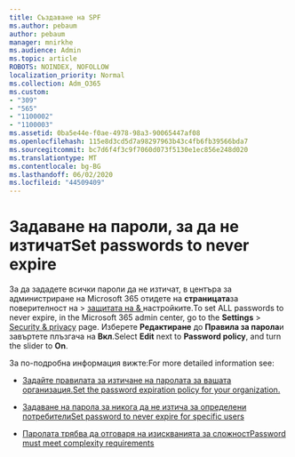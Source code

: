 ```yaml
---
title: Създаване на SPF
ms.author: pebaum
author: pebaum
manager: mnirkhe
ms.audience: Admin
ms.topic: article
ROBOTS: NOINDEX, NOFOLLOW
localization_priority: Normal
ms.collection: Adm_O365
ms.custom:
- "309"
- "565"
- "1100002"
- "1100003"
ms.assetid: 0ba5e44e-f0ae-4978-98a3-90065447af08
ms.openlocfilehash: 115e8d3cd5d7a98297963b43c4fb6fb39566bda7
ms.sourcegitcommit: bc7d6f4f3c9f7060d073f5130e1ec856e248d020
ms.translationtype: MT
ms.contentlocale: bg-BG
ms.lasthandoff: 06/02/2020
ms.locfileid: "44509409"
---
```

# <a name="set-passwords-to-never-expire"></a><span data-ttu-id="e3943-102">Задаване на пароли, за да не изтичат</span><span class="sxs-lookup"><span data-stu-id="e3943-102">Set passwords to never expire</span></span>

<span data-ttu-id="e3943-103">За да зададете всички пароли да не изтичат, в центъра за администриране на Microsoft 365 отидете на **страницата**за поверителност на  >  [защитата на &amp; ](https://portal.office.com/adminportal/home#/settings/security) настройките.</span><span class="sxs-lookup"><span data-stu-id="e3943-103">To set ALL passwords to never expire, in the Microsoft 365 admin center, go to the **Settings** > [Security &amp; privacy](https://portal.office.com/adminportal/home#/settings/security) page.</span></span> <span data-ttu-id="e3943-104">Изберете **Редактиране** до **Правила за парола**и завъртете плъзгача на **Вкл**.</span><span class="sxs-lookup"><span data-stu-id="e3943-104">Select **Edit** next to **Password policy**, and turn the slider to **On**.</span></span>
  
<span data-ttu-id="e3943-105">За по-подробна информация вижте:</span><span class="sxs-lookup"><span data-stu-id="e3943-105">For more detailed information see:</span></span> 

- [<span data-ttu-id="e3943-106">Задайте правилата за изтичане на паролата за вашата организация.</span><span class="sxs-lookup"><span data-stu-id="e3943-106">Set the password expiration policy for your organization.</span></span>](https://docs.microsoft.com/microsoft-365/admin/manage/set-password-expiration-policy)
  
- [<span data-ttu-id="e3943-107">Задаване на парола за никога да не изтича за определени потребители</span><span class="sxs-lookup"><span data-stu-id="e3943-107">Set password to never expire for specific users</span></span>](https://docs.microsoft.com/microsoft-365/admin/add-users/set-password-to-never-expire)

- [<span data-ttu-id="e3943-108">Паролата трябва да отговаря на изискванията за сложност</span><span class="sxs-lookup"><span data-stu-id="e3943-108">Password must meet complexity requirements</span></span>](https://docs.microsoft.com/windows/security/threat-protection/security-policy-settings/password-must-meet-complexity-requirements)
  